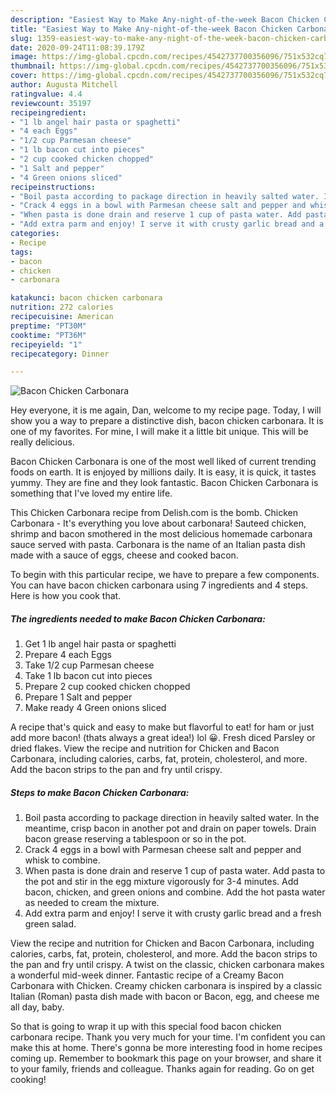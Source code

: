 ```yaml
---
description: "Easiest Way to Make Any-night-of-the-week Bacon Chicken Carbonara"
title: "Easiest Way to Make Any-night-of-the-week Bacon Chicken Carbonara"
slug: 1359-easiest-way-to-make-any-night-of-the-week-bacon-chicken-carbonara
date: 2020-09-24T11:08:39.179Z
image: https://img-global.cpcdn.com/recipes/4542737700356096/751x532cq70/bacon-chicken-carbonara-recipe-main-photo.jpg
thumbnail: https://img-global.cpcdn.com/recipes/4542737700356096/751x532cq70/bacon-chicken-carbonara-recipe-main-photo.jpg
cover: https://img-global.cpcdn.com/recipes/4542737700356096/751x532cq70/bacon-chicken-carbonara-recipe-main-photo.jpg
author: Augusta Mitchell
ratingvalue: 4.4
reviewcount: 35197
recipeingredient:
- "1 lb angel hair pasta or spaghetti"
- "4 each Eggs"
- "1/2 cup Parmesan cheese"
- "1 lb bacon cut into pieces"
- "2 cup cooked chicken chopped"
- "1 Salt and pepper"
- "4 Green onions sliced"
recipeinstructions:
- "Boil pasta according to package direction in heavily salted water. In the meantime, crisp bacon in another pot and drain on paper towels. Drain bacon grease reserving a tablespoon or so in the pot."
- "Crack 4 eggs in a bowl with Parmesan cheese salt and pepper and whisk to combine."
- "When pasta is done drain and reserve 1 cup of pasta water. Add pasta to the pot and stir in the egg mixture vigorously for 3-4 minutes. Add bacon, chicken, and green onions and combine. Add the hot pasta water as needed to cream the mixture."
- "Add extra parm and enjoy! I serve it with crusty garlic bread and a fresh green salad."
categories:
- Recipe
tags:
- bacon
- chicken
- carbonara

katakunci: bacon chicken carbonara 
nutrition: 272 calories
recipecuisine: American
preptime: "PT30M"
cooktime: "PT36M"
recipeyield: "1"
recipecategory: Dinner

---
```



![Bacon Chicken Carbonara](https://img-global.cpcdn.com/recipes/4542737700356096/751x532cq70/bacon-chicken-carbonara-recipe-main-photo.jpg)

Hey everyone, it is me again, Dan, welcome to my recipe page. Today, I will show you a way to prepare a distinctive dish, bacon chicken carbonara. It is one of my favorites. For mine, I will make it a little bit unique. This will be really delicious.

Bacon Chicken Carbonara is one of the most well liked of current trending foods on earth. It is enjoyed by millions daily. It is easy, it is quick, it tastes yummy. They are fine and they look fantastic. Bacon Chicken Carbonara is something that I've loved my entire life.

This Chicken Carbonara recipe from Delish.com is the bomb. Chicken Carbonara - It&#39;s everything you love about carbonara! Sauteed chicken, shrimp and bacon smothered in the most delicious homemade carbonara sauce served with pasta. Carbonara is the name of an Italian pasta dish made with a sauce of eggs, cheese and cooked bacon.


To begin with this particular recipe, we have to prepare a few components. You can have bacon chicken carbonara using 7 ingredients and 4 steps. Here is how you cook that.

<!--inarticleads1-->

##### The ingredients needed to make Bacon Chicken Carbonara:

1. Get 1 lb angel hair pasta or spaghetti
1. Prepare 4 each Eggs
1. Take 1/2 cup Parmesan cheese
1. Take 1 lb bacon cut into pieces
1. Prepare 2 cup cooked chicken chopped
1. Prepare 1 Salt and pepper
1. Make ready 4 Green onions sliced


A recipe that&#39;s quick and easy to make but flavorful to eat! for ham or just add more bacon! (thats always a great idea!) lol 😀. Fresh diced Parsley or dried flakes. View the recipe and nutrition for Chicken and Bacon Carbonara, including calories, carbs, fat, protein, cholesterol, and more. Add the bacon strips to the pan and fry until crispy. 

<!--inarticleads2-->

##### Steps to make Bacon Chicken Carbonara:

1. Boil pasta according to package direction in heavily salted water. In the meantime, crisp bacon in another pot and drain on paper towels. Drain bacon grease reserving a tablespoon or so in the pot.
1. Crack 4 eggs in a bowl with Parmesan cheese salt and pepper and whisk to combine.
1. When pasta is done drain and reserve 1 cup of pasta water. Add pasta to the pot and stir in the egg mixture vigorously for 3-4 minutes. Add bacon, chicken, and green onions and combine. Add the hot pasta water as needed to cream the mixture.
1. Add extra parm and enjoy! I serve it with crusty garlic bread and a fresh green salad.


View the recipe and nutrition for Chicken and Bacon Carbonara, including calories, carbs, fat, protein, cholesterol, and more. Add the bacon strips to the pan and fry until crispy. A twist on the classic, chicken carbonara makes a wonderful mid-week dinner. Fantastic recipe of a Creamy Bacon Carbonara with Chicken. Creamy chicken carbonara is inspired by a classic Italian (Roman) pasta dish made with bacon or Bacon, egg, and cheese me all day, baby. 

So that is going to wrap it up with this special food bacon chicken carbonara recipe. Thank you very much for your time. I'm confident you can make this at home. There's gonna be more interesting food in home recipes coming up. Remember to bookmark this page on your browser, and share it to your family, friends and colleague. Thanks again for reading. Go on get cooking!
